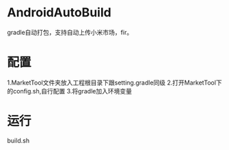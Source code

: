 # AndroidAutoBuild
gradle自动打包，支持自动上传小米市场，fir。

# 配置
1.MarketTool文件夹放入工程根目录下跟setting.gradle同级
2.打开MarketTool下的config.sh,自行配置
3.将gradle加入环境变量

# 运行
build.sh
